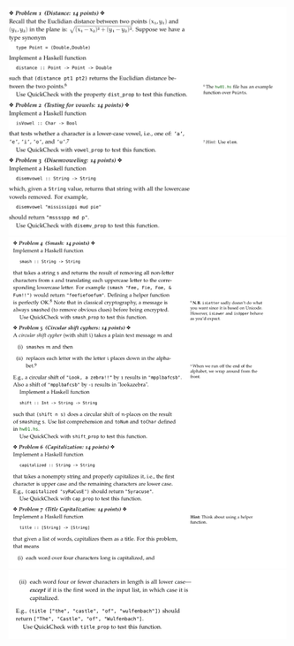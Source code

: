 ![Screenshot](problems/sc1.png)
![Screenshot](problems/Screen-2.png)
![Screenshot](problems/Screen-3.png)

